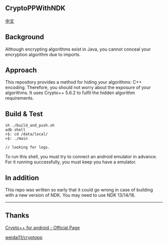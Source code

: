 ## CryptoPPWithNDK
[中文](https://github.com/BruceWind/CryptoPPInNDK/blob/master/README_zh.md)

## Background
Although encrypting algorithms exist in Java, you cannot conceal your encryption algorithm due to imports.

## Approach
This repository provides a method for hiding your algorithms: C++ encoding. Therefore, you should not worry about the exposure of your algorithms. It uses Crypto++ 5.6.2 to fulfil the hidden algorithm requirements.


## Build & Test
```
sh ./build_and_push.sh
adb shell 
>$: cd /data/local/ 
>$: ./main

// looking for logs.  
```
To run this shell, you must try to connect an android emulator in advance. For it running successfully, you must keep you have a emulator. 

## In addition
This repo was written so early that it could go wrong in case of building with a new version of NDK.
You may need to use NDK 13/14/16.


-------
## Thanks

[Crypto++ for android - Official Page](https://www.cryptopp.com/wiki/Android_(Command_Line)#setenv-android.sh)

[weidai11/cryptopp](https://github.com/weidai11/cryptopp)
